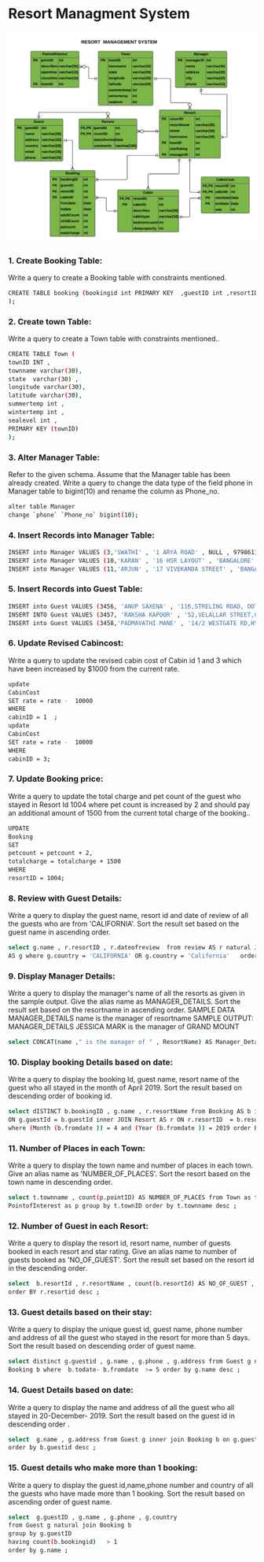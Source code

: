 
# Resort Managment System

![Resort Booking](https://github.com/Into-Y0u/My-Life-in-Cognizant/blob/a8e0d46ae94e7e2747bcc11501e1b0cef1933563/SQL%20Handson/Resort.jpeg)

### 1. Create Booking Table: 
   Write a query to create a Booking table with constraints mentioned.
   ```sh
   CREATE TABLE booking (bookingid int PRIMARY KEY  ,guestID int ,resortID int ,cabinID int ,fromdate Date ,todate Date ,adultCount int , childCount int ,petcount int , totalcharge int 
);
   ```

### 2. Create town Table: 
   Write a query to create a Town table with constraints mentioned..
   ```sh
CREATE TABLE Town (
townID INT ,
townname varchar(30),
state  varchar(30) ,
longitude varchar(30),
latitude varchar(30),
summertemp int ,
wintertemp int ,
sealevel int ,
PRIMARY KEY (townID)
);
   ```
### 3. Alter Manager Table: 
   Refer to the given schema. Assume that the Manager table has been already created.
Write a query to change the data type of the field phone in Manager table to bigint(10) and rename the column as Phone_no.
   ```sh
alter table Manager 
change `phone` `Phone_no` bigint(10);
   ```
### 4. Insert Records into Manager Table: 
   ```sh
INSERT into Manager VALUES (3,'SWATHI' , '1 ARYA ROAD' , NULL , 9798611111);
INSERT into Manager VALUES (10,'KARAN' , '16 HSR LAYOUT' , 'BANGALORE' , NULL);
INSERT into Manager VALUES (11,'ARJUN' , '17 VIVEKANDA STREET' , 'BANGALORE' , 9798676549);
   ```
### 5. Insert Records into Guest Table: 
   ```sh
INSERT into Guest VALUES (3456, 'ANUP SAXENA' , '116,STRELING ROAD, OOTY' , 'INDIA' , 'anup@hotmail.com' , 919090909090);
INSERT INTO Guest VALUES (3457, 'RAKSHA KAPOOR' , '52,VELALLAR STREET,CHENNAI' , 'INDIA' , 'raksha@gmail.com',917867867834);
INSERT into Guest VALUES (3458,'PADMAVATHI MANE' , '14/2 WESTGATE RD,HYDRABAD' , 'INDIA','padma@yahoo.com' , 911234565432);
   ```
### 6. Update Revised Cabincost: 
Write a query to update the revised cabin cost of Cabin id 1 and 3 which have been increased by $1000 from the current rate.
   ```sh
update
  CabinCost
SET rate = rate -  10000
WHERE
  cabinID = 1  ;
update
  CabinCost
SET rate = rate -  10000
WHERE
  cabinID = 3;
   ```
### 7. Update Booking price: 
Write a query to  update the total charge and pet count of the guest who stayed in Resort Id 1004 where pet count is increased by 2 and should pay an additional amount of 1500  from the current total charge of the booking..
   ```sh
UPDATE
  Booking
SET
  petcount = petcount + 2,
  totalcharge = totalcharge + 1500
WHERE
  resortID = 1004;
  ```
### 8. Review with Guest Details: 
Write a query to display the guest name, resort id and date of review of all the guests who are from 'CALIFORNIA'. Sort the result set based on the guest name in ascending order.
   ```sh
select g.name , r.resortID , r.dateofreview  from review AS r natural JOIN Guest
AS g where g.country = 'CALIFORNIA' OR g.country = 'California'   order by g.name ;
  ```
### 9. Display Manager Details: 
Write a query to display the manager's name of all the resorts as given in the sample output. Give the alias name as MANAGER_DETAILS. Sort the result set based on the resortname in ascending order.
SAMPLE DATA
MANAGER_DETAILS
name is the manager of resortname
SAMPLE OUTPUT:
MANAGER_DETAILS
JESSICA MARK is the manager of GRAND MOUNT
  ```sh
select CONCAT(name ," is the manager of " , ResortName) AS Manager_Details from Manager natural join Resort  order by ResortName;
  ```
### 10. Display booking Details based on date: 
Write a query to display the booking Id, guest name, resort name of the guest who all stayed in the month of April 2019. Sort the result based on descending order of booking id.
  ```sh
select dISTINCT b.bookingID , g.name , r.resortName from Booking AS b inner join Guest AS g 
ON g.guestId = b.guestId inner JOIN Resort AS r ON r.resortID  = b.resortID 
where (Month (b.fromdate )) = 4 and (Year (b.fromdate )) = 2019 order BY bookingID DESC ; 
  ```
### 11. Number of Places in each Town: 
Write a query to display the town name and number of places in each town. Give an alias name as 'NUMBER_OF_PLACES'. Sort the resort based on the town name in descending order.
  ```sh
select t.townname , count(p.pointID) AS NUMBER_OF_PLACES from Town as t natural join
PointofInterest as p group by t.townID order by t.townname desc ; 
  ```
### 12. Number of Guest in each Resort: 
Write a query to display the resort id, resort name, number of guests booked in each resort and star rating. Give an alias name to number of guests booked as 'NO_OF_GUEST'. Sort the result set based on the resort id in the descending order.
  ```sh
select  b.resortId , r.resortName , count(b.resortId) AS NO_OF_GUEST , r.starRating from Resort as r natural join Booking as b group by b.resortid 
order BY r.resortid desc ; 
  ```
### 13. Guest details based on their stay: 
Write a query to display the unique guest id, guest name, phone number and address of all the guest who stayed in the resort for more than 5 days. Sort the result based on descending order of guest name.
  ```sh
select distinct g.guestid , g.name , g.phone , g.address from Guest g natural join 
Booking b where  b.todate- b.fromdate  >= 5 order by g.name desc ;
  ```
### 14. Guest Details based on date: 
Write a query to display the name and address of all the guest who all stayed in 20-December- 2019. Sort the result based on the guest id in descending order .
  ```sh
select  g.name , g.address from Guest g inner join Booking b on g.guestid = b.guestid where '2019-12-20'= b.fromdate 
order by b.guestid desc ;
  ```
### 15. Guest details who make more than 1 booking: 
Write a query to display the guest id,name,phone number and country of all the guests who have made more than 1 booking. Sort the result based on ascending order of guest name.
  ```sh
select  g.guestID , g.name , g.phone , g.country 
from Guest g natural join Booking b 
group by g.guestID
having count(b.bookingid)   > 1
order by g.name ;
  ```

